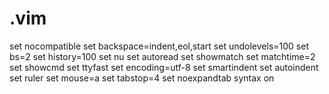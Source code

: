 # .vim
set nocompatible
set backspace=indent,eol,start
set undolevels=100
set bs=2
set history=100
set nu
set autoread
set showmatch
set matchtime=2
set showcmd
set ttyfast
set encoding=utf-8
set smartindent
set autoindent
set ruler
set mouse=a
set tabstop=4
set noexpandtab
syntax on
